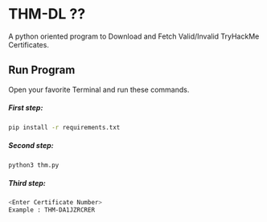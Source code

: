 # THM-DL ??
A python oriented program to Download and Fetch Valid/Invalid TryHackMe Certificates.


## Run Program

Open your favorite Terminal and run these commands.

##### First step:

```sh
pip install -r requirements.txt
```

##### Second step:

```sh
python3 thm.py
```

##### Third step:

```sh
<Enter Certificate Number>
Example : THM-DA1JZRCRER
```
